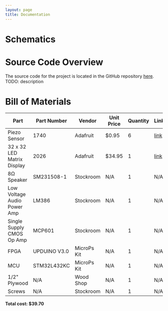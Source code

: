 ```yaml
---
layout: page
title: Documentation
---
```


# Schematics
<!-- Include images of the schematics for your system. They should follow best practices for schematic drawings with all parts and pins clearly labeled. You may draw your schematics either with a software tool or neatly by hand. -->

# Source Code Overview
<!-- This section should include information to describe the organization of the code base and highlight how the code connects. -->

The source code for the project is located in the GitHub repository [here](https://github.com/julia-du/Rhythm-Game/tree/main/src).
TODO: description

# Bill of Materials
<!-- The bill of materials should include all the parts used in your project along with the prices and links.  -->

| Part | Part Number | Vendor | Unit Price | Quantity | Link |
| ---- | ----------- | ------ | ---------- | -------- | ---- |
| Piezo Sensor | 1740 | Adafruit | $0.95 | 6 | [link](https://www.adafruit.com/product/1740) |
| 32 x 32 LED Matrix Display | 2026 | Adafruit | $34.95 | 1 | [link](https://www.adafruit.com/product/2026) |
| 8Ω Speaker | SM231508-1 | Stockroom | N/A | 1 | N/A |
| Low Voltage Audio Power Amp | LM386 | Stockroom | N/A | 1 | N/A |
| Single Supply CMOS Op Amp | MCP601 | Stockroom | N/A | 1 | N/A |
| FPGA | UPDUINO V3.0 | MicroPs Kit | N/A | 1 | N/A |
| MCU | STM32L432KC | MicroPs Kit | N/A | 1 | N/A |
| 1/2" Plywood | N/A | Wood Shop | N/A | 1 | N/A |
| Screws | N/A | Stockroom | N/A | 1 | N/A |

**Total cost: $39.70**
